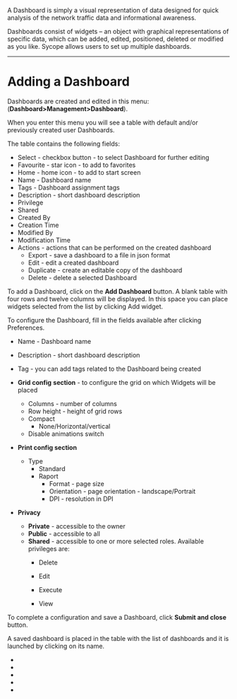 A Dashboard is simply a visual representation of data designed for quick analysis of the network traffic data and informational awareness.

Dashboards consist of widgets – an object with graphical representations of specific data, which can be added, edited, positioned, deleted or modified as you like. Sycope allows users to set up multiple dashboards.



---

# Adding  a Dashboard



Dashboards are created and edited in this menu: (**Dashboard>Management>Dashboard**).

When you enter this menu you will see a table with default and/or previously created user Dashboards.

The table contains the following fields:

- Select - checkbox button - to select Dashboard for further editing 
- Favourite - star icon -  to add to favorites
- Home - home icon - to add to start screen
- Name - Dashboard name
- Tags - Dashboard assignment tags
- Description - short dashboard description
- Privilege 
- Shared
- Created By
- Creation Time
- Modified By
- Modification Time
- Actions - actions that can be performed on the created dashboard
  - Export - save a dashboard to a file in json format
  - Edit - edit a created dashboard
  - Duplicate - create an editable copy of the dashboard
  - Delete - delete a selected Dashboard



To add  a Dashboard, click on the **Add Dashboard** button. A blank table with four rows and twelve columns will be displayed. In this space you can place widgets selected from the list by clicking Add widget.

To configure the Dashboard, fill in the fields available after clicking  Preferences.

- Name - Dashboard name
- Description - short dashboard description
- Tag - you can add tags related to the Dashboard being created

- **Grid config** **section** - to configure the grid on which Widgets will be placed
  - Columns - number of columns
  - Row height - height of grid rows
  - Compact
    - None/Horizontal/vertical
  - Disable animations switch
- **Print config section** 
  - Type
    - Standard 
    - Raport
      - Format  - page size
      - Orientation - page orientation - landscape/Portrait
      - DPI - resolution in DPI
- **Privacy**
  - **Private** - accessible to the owner
  - **Public** - accessible to all
  - **Shared** - accessible to one or more selected roles. Available privileges are:
    - Delete

    - Edit
    - Execute

    - View


To complete a configuration and save a Dashboard, click **Submit and close** button.

A saved dashboard is placed in the table with the list of dashboards and it is launched by clicking on its name.

 



<!--In an open dashboard window you can:-->

- <!--switch to Dashboard >Raw Data menu--> 
- <!--apply a filter to the analyzed data-->
- <!--specify the time interval-->
- <!--generate a report in csv and pdf format-->
- <!--re-edit dashboard parameters-->
